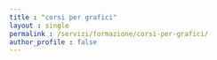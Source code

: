 ```yaml
---
title : "corsi per grafici"
layout : single
permalink : /servizi/formazione/corsi-per-grafici/
author_profile : false
---
```

